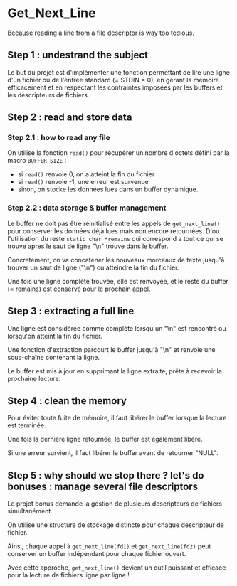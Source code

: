 # Get_Next_Line

Because reading a line from a file descriptor is way too tedious.

## Step 1 : undestrand the subject

Le but du projet est d'implémenter une fonction permettant de lire une ligne d'un fichier ou de l'entrée standard (= STDIN = 0), en gérant la mémoire efficacement et en respectant les contraintes imposées par les buffers et les descripteurs de fichiers.

## Step 2 : read and store data

### Step 2.1 : how to read any file

On utilise la fonction ```read()``` pour récupérer un nombre d'octets défini par la macro ```BUFFER_SIZE``` :
- si ```read()``` renvoie 0, on a atteint la fin du fichier
- si ```read()``` renvoie -1, une erreur est survenue
- sinon, on stocke les données lues dans un buffer dynamique.

### Step 2.2 : data storage & buffer management

Le buffer ne doit pas être réinitialisé entre les appels de ```get_next_line()``` pour conserver les données déjà lues mais non encore retournées. D'ou l'utilisation du reste ```static char *remains``` qui correspond a tout ce qui se trouve apres le saut de ligne "\n" trouve dans le buffer.

Concretement, on va concatener les nouveaux morceaux de texte jusqu'à trouver un saut de ligne ("\n") ou atteindre la fin du fichier.

Une fois une ligne complète trouvée, elle est renvoyée, et le reste du buffer (= remains) est conservé pour le prochain appel.

## Step 3 : extracting a full line

Une ligne est considérée comme complète lorsqu'un "\n" est rencontré ou lorsqu'on atteint la fin du fichier.

Une fonction d'extraction parcourt le buffer jusqu'à "\n" et renvoie une sous-chaîne contenant la ligne.

Le buffer est mis à jour en supprimant la ligne extraite, prête à recevoir la prochaine lecture.

## Step 4 : clean the memory

Pour éviter toute fuite de mémoire, il faut libérer le buffer lorsque la lecture est terminée.

Une fois la dernière ligne retournée, le buffer est également libéré.

Si une erreur survient, il faut libérer le buffer avant de retourner "NULL".

## Step 5 : why should we stop there ? let's do bonuses : manage several file descriptors

Le projet bonus demande la gestion de plusieurs descripteurs de fichiers simultanément.

On utilise une structure de stockage distincte pour chaque descripteur de fichier.

Ainsi, chaque appel à ```get_next_line(fd1)``` et ```get_next_line(fd2)``` peut conserver un buffer indépendant pour chaque fichier ouvert.

Avec cette approche, ```get_next_line()``` devient un outil puissant et efficace pour la lecture de fichiers ligne par ligne !
